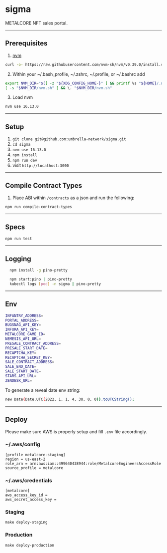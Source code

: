 # sigma
METALCORE NFT sales portal.

---

## Prerequisites

1. [nvm](https://github.com/nvm-sh/nvm)

```sh
curl -o- https://raw.githubusercontent.com/nvm-sh/nvm/v0.39.0/install.sh | bash
```

2. Within your ~/.bash_profile, ~/.zshrc, ~/.profile, or ~/.bashrc add

```sh
export NVM_DIR="$([ -z "${XDG_CONFIG_HOME-}" ] && printf %s "${HOME}/.nvm" || printf %s "${XDG_CONFIG_HOME}/nvm")"
[ -s "$NVM_DIR/nvm.sh" ] && \. "$NVM_DIR/nvm.sh"
```

3. Load nvm

```sh
nvm use 16.13.0
```

---

## Setup

1. `git clone git@github.com:umbrella-network/sigma.git`
1. `cd sigma`
1. `nvm use 16.13.0`
1. `npm install`
1. `npm run dev`
1. visit `http://localhost:3000`

---

## Compile Contract Types

1. Place ABI within `/contracts` as a json and run the following:

```sh
npm run compile-contract-types
```

---

## Specs

```sh
npm run test
```

---

## Logging

```sh
  npm install -g pino-pretty

  npm start:pino | pino-pretty
  kubectl logs [pod] -n sigma | pino-pretty
```

---

## Env
```sh
INFANTRY_ADDRESS=
PORTAL_ADDRESS=
BUGSNAG_API_KEY=
INFURA_API_KEY=
METALCORE_GAME_ID=
NEMESIS_API_URL=
PRESALE_CONTRACT_ADDRESS=
PRESALE_START_DATE=
RECAPTCHA_KEY=
RECAPTCHA_SECRET_KEY=
SALE_CONTRACT_ADDRESS=
SALE_END_DATE=
SALE_START_DATE=
STARS_API_URL=
ZENDESK_URL=
```

To generate a reveal date env string:
```sh
new Date(Date.UTC(2022, 1, 1, 4, 30, 0, 0)).toUTCString();
```

---

## Deploy
Please make sure AWS is properly setup and fill `.env` file accordingly.

### ~/.aws/config
```
[profile metalcore-staging]
region = us-east-2
role_arn = arn:aws:iam::499640438944:role/MetalcoreEngineersAccessRole
source_profile = metalcore
```

### ~/.aws/credentials
```
[metalcore]
aws_access_key_id =
aws_secret_access_key =
```

### Staging
```
make deploy-staging
```

### Production
```
make deploy-production
```


